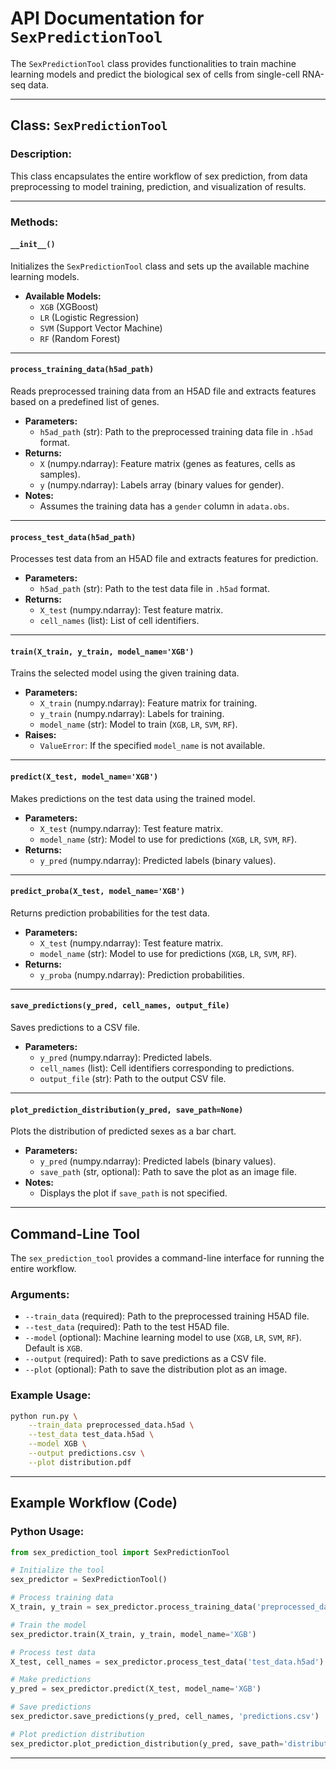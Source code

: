 # API Documentation for `SexPredictionTool`

The `SexPredictionTool` class provides functionalities to train machine learning models and predict the biological sex of cells from single-cell RNA-seq data.

---

## Class: `SexPredictionTool`

### Description:
This class encapsulates the entire workflow of sex prediction, from data preprocessing to model training, prediction, and visualization of results.

---

### Methods:

#### `__init__()`
Initializes the `SexPredictionTool` class and sets up the available machine learning models.

- **Available Models:**
  - `XGB` (XGBoost)
  - `LR` (Logistic Regression)
  - `SVM` (Support Vector Machine)
  - `RF` (Random Forest)

---

#### `process_training_data(h5ad_path)`
Reads preprocessed training data from an H5AD file and extracts features based on a predefined list of genes.

- **Parameters:**
  - `h5ad_path` (str): Path to the preprocessed training data file in `.h5ad` format.
- **Returns:**
  - `X` (numpy.ndarray): Feature matrix (genes as features, cells as samples).
  - `y` (numpy.ndarray): Labels array (binary values for gender).
- **Notes:**
  - Assumes the training data has a `gender` column in `adata.obs`.

---

#### `process_test_data(h5ad_path)`
Processes test data from an H5AD file and extracts features for prediction.

- **Parameters:**
  - `h5ad_path` (str): Path to the test data file in `.h5ad` format.
- **Returns:**
  - `X_test` (numpy.ndarray): Test feature matrix.
  - `cell_names` (list): List of cell identifiers.

---

#### `train(X_train, y_train, model_name='XGB')`
Trains the selected model using the given training data.

- **Parameters:**
  - `X_train` (numpy.ndarray): Feature matrix for training.
  - `y_train` (numpy.ndarray): Labels for training.
  - `model_name` (str): Model to train (`XGB`, `LR`, `SVM`, `RF`).
- **Raises:**
  - `ValueError`: If the specified `model_name` is not available.

---

#### `predict(X_test, model_name='XGB')`
Makes predictions on the test data using the trained model.

- **Parameters:**
  - `X_test` (numpy.ndarray): Test feature matrix.
  - `model_name` (str): Model to use for predictions (`XGB`, `LR`, `SVM`, `RF`).
- **Returns:**
  - `y_pred` (numpy.ndarray): Predicted labels (binary values).

---

#### `predict_proba(X_test, model_name='XGB')`
Returns prediction probabilities for the test data.

- **Parameters:**
  - `X_test` (numpy.ndarray): Test feature matrix.
  - `model_name` (str): Model to use for predictions (`XGB`, `LR`, `SVM`, `RF`).
- **Returns:**
  - `y_proba` (numpy.ndarray): Prediction probabilities.

---

#### `save_predictions(y_pred, cell_names, output_file)`
Saves predictions to a CSV file.

- **Parameters:**
  - `y_pred` (numpy.ndarray): Predicted labels.
  - `cell_names` (list): Cell identifiers corresponding to predictions.
  - `output_file` (str): Path to the output CSV file.

---

#### `plot_prediction_distribution(y_pred, save_path=None)`
Plots the distribution of predicted sexes as a bar chart.

- **Parameters:**
  - `y_pred` (numpy.ndarray): Predicted labels (binary values).
  - `save_path` (str, optional): Path to save the plot as an image file.
- **Notes:**
  - Displays the plot if `save_path` is not specified.

---

## Command-Line Tool

The `sex_prediction_tool` provides a command-line interface for running the entire workflow.

### Arguments:
- `--train_data` (required): Path to the preprocessed training H5AD file.
- `--test_data` (required): Path to the test H5AD file.
- `--model` (optional): Machine learning model to use (`XGB`, `LR`, `SVM`, `RF`). Default is `XGB`.
- `--output` (required): Path to save predictions as a CSV file.
- `--plot` (optional): Path to save the distribution plot as an image.

### Example Usage:
```bash
python run.py \
    --train_data preprocessed_data.h5ad \
    --test_data test_data.h5ad \
    --model XGB \
    --output predictions.csv \
    --plot distribution.pdf
```

---

## Example Workflow (Code)

### Python Usage:
```python
from sex_prediction_tool import SexPredictionTool

# Initialize the tool
sex_predictor = SexPredictionTool()

# Process training data
X_train, y_train = sex_predictor.process_training_data('preprocessed_data.h5ad')

# Train the model
sex_predictor.train(X_train, y_train, model_name='XGB')

# Process test data
X_test, cell_names = sex_predictor.process_test_data('test_data.h5ad')

# Make predictions
y_pred = sex_predictor.predict(X_test, model_name='XGB')

# Save predictions
sex_predictor.save_predictions(y_pred, cell_names, 'predictions.csv')

# Plot prediction distribution
sex_predictor.plot_prediction_distribution(y_pred, save_path='distribution.pdf')
```

---
 
